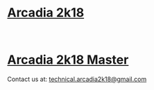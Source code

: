 <a href="https://rachitgupta008.github.io/Arcadia2k18/markups-eventoz/"><h1>Arcadia 2k18</h1></a><br>

<a href="https://ajayjam97.github.io/Arcadia2k18/markups-eventoz/"><h1>Arcadia 2k18 Master</h1></a>

Contact us at: technical.arcadia2k18@gmail.com

